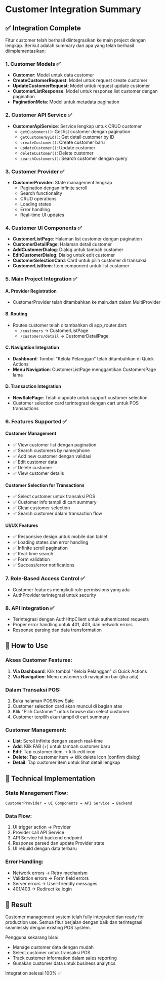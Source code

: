# Customer Integration Summary

## ✅ Integration Complete

Fitur customer telah berhasil diintegrasikan ke main project dengan lengkap. Berikut adalah summary dari apa yang telah berhasil diimplementasikan:

### 1. Customer Models ✅

- **Customer**: Model untuk data customer
- **CreateCustomerRequest**: Model untuk request create customer
- **UpdateCustomerRequest**: Model untuk request update customer
- **CustomerListResponse**: Model untuk response list customer dengan pagination
- **PaginationMeta**: Model untuk metadata pagination

### 2. Customer API Service ✅

- **CustomerApiService**: Service lengkap untuk CRUD customer
  - `getCustomers()`: Get list customer dengan pagination
  - `getCustomerById()`: Get detail customer by ID
  - `createCustomer()`: Create customer baru
  - `updateCustomer()`: Update customer
  - `deleteCustomer()`: Delete customer
  - `searchCustomers()`: Search customer dengan query

### 3. Customer Provider ✅

- **CustomerProvider**: State management lengkap
  - Pagination dengan infinite scroll
  - Search functionality
  - CRUD operations
  - Loading states
  - Error handling
  - Real-time UI updates

### 4. Customer UI Components ✅

- **CustomerListPage**: Halaman list customer dengan pagination
- **CustomerDetailPage**: Halaman detail customer
- **AddCustomerDialog**: Dialog untuk tambah customer
- **EditCustomerDialog**: Dialog untuk edit customer
- **CustomerSelectionCard**: Card untuk pilih customer di transaksi
- **CustomerListItem**: Item component untuk list customer

### 5. Main Project Integration ✅

#### A. Provider Registration

- CustomerProvider telah ditambahkan ke main.dart dalam MultiProvider

#### B. Routing

- Routes customer telah ditambahkan di app_router.dart:
  - `/customers` → CustomerListPage
  - `/customers/detail` → CustomerDetailPage

#### C. Navigation Integration

- **Dashboard**: Tombol "Kelola Pelanggan" telah ditambahkan di Quick Actions
- **Menu Navigation**: CustomerListPage menggantikan CustomersPage lama

#### D. Transaction Integration

- **NewSalePage**: Telah diupdate untuk support customer selection
- Customer selection card terintegrasi dengan cart untuk POS transactions

### 6. Features Supported ✅

#### Customer Management

- ✅ View customer list dengan pagination
- ✅ Search customers by name/phone
- ✅ Add new customer dengan validasi
- ✅ Edit customer data
- ✅ Delete customer
- ✅ View customer details

#### Customer Selection for Transactions

- ✅ Select customer untuk transaksi POS
- ✅ Customer info tampil di cart summary
- ✅ Clear customer selection
- ✅ Search customer dalam transaction flow

#### UI/UX Features

- ✅ Responsive design untuk mobile dan tablet
- ✅ Loading states dan error handling
- ✅ Infinite scroll pagination
- ✅ Real-time search
- ✅ Form validation
- ✅ Success/error notifications

### 7. Role-Based Access Control ✅

- Customer features mengikuti role permissions yang ada
- AuthProvider terintegrasi untuk security

### 8. API Integration ✅

- Terintegrasi dengan AuthHttpClient untuk authenticated requests
- Proper error handling untuk 401, 403, dan network errors
- Response parsing dan data transformation

## 🎯 How to Use

### Akses Customer Features:

1. **Via Dashboard**: Klik tombol "Kelola Pelanggan" di Quick Actions
2. **Via Navigation**: Menu customers di navigation bar (jika ada)

### Dalam Transaksi POS:

1. Buka halaman POS/New Sale
2. Customer selection card akan muncul di bagian atas
3. Klik "Pilih Customer" untuk browse dan select customer
4. Customer terpilih akan tampil di cart summary

### Customer Management:

- **List**: Scroll infinite dengan search real-time
- **Add**: Klik FAB (+) untuk tambah customer baru
- **Edit**: Tap customer item → klik edit icon
- **Delete**: Tap customer item → klik delete icon (confirm dialog)
- **Detail**: Tap customer item untuk lihat detail lengkap

## 🔧 Technical Implementation

### State Management Flow:

```
CustomerProvider → UI Components → API Service → Backend
```

### Data Flow:

1. UI trigger action → Provider
2. Provider call API Service
3. API Service hit backend endpoint
4. Response parsed dan update Provider state
5. UI rebuild dengan data terbaru

### Error Handling:

- Network errors → Retry mechanism
- Validation errors → Form field errors
- Server errors → User-friendly messages
- 401/403 → Redirect ke login

## 🎉 Result

Customer management system telah fully integrated dan ready for production use. Semua fitur berjalan dengan baik dan terintegrasi seamlessly dengan existing POS system.

Pengguna sekarang bisa:

- Manage customer data dengan mudah
- Select customer untuk transaksi POS
- Track customer information dalam sales reporting
- Gunakan customer data untuk business analytics

Integration selesai 100% ✅
